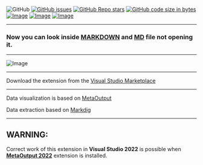 ![GitHub](https://img.shields.io/github/license/viacheslav-lozinskyi/Preview-MD)
[![GitHub issues](https://img.shields.io/github/issues/viacheslav-lozinskyi/Preview-MD)](https://github.com/viacheslav-lozinskyi/Preview-MD/issues)
[![GitHub Repo stars](https://img.shields.io/github/stars/viacheslav-lozinskyi/Preview-MD)](https://github.com/viacheslav-lozinskyi/Preview-MD/stargazers)
[![GitHub code size in bytes](https://img.shields.io/github/languages/code-size/viacheslav-lozinskyi/Preview-MD)](https://github.com/viacheslav-lozinskyi/Preview-MD)
[![Image](https://img.shields.io/badge/VS-2022-blueviolet)](https://marketplace.visualstudio.com/items?itemName=ViacheslavLozinskyi.MetaOutput-2022)
[![Image](https://img.shields.io/badge/VS-2019-blueviolet)](https://marketplace.visualstudio.com/items?itemName=ViacheslavLozinskyi.MetaOutput-2019)
[![Image](https://img.shields.io/badge/VS-2017-blueviolet)](https://marketplace.visualstudio.com/items?itemName=ViacheslavLozinskyi.MetaOutput-2019)

---

### Now you can look inside [MARKDOWN](https://en.wikipedia.org/wiki/Markdown) and [MD](https://en.wikipedia.org/wiki/Markdown) file not opening it.

---

![Image](https://viacheslav-lozinskyi.github.io/Preview-MD/resource/video/Presentation1.gif)

---

Download the extension from the [Visual Studio Marketplace](https://marketplace.visualstudio.com/items?itemName=ViacheslavLozinskyi.Preview-MD)

---

Data visualization is based on [MetaOutput](https://www.metaoutput.net)

Data extraction based on [Markdig](https://github.com/lunet-io/markdig)

---

## WARNING:

Correct work of this extension in **Visual Studio 2022** is possible when **[MetaOutput 2022](https://marketplace.visualstudio.com/items?itemName=ViacheslavLozinskyi.MetaOutput-2022)** extension is installed.
